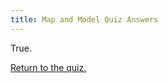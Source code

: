 ```yaml
---
title: Map and Model Quiz Answers
---
```


True.

[Return to the quiz.](/training/iepd-developer/simple-iepd-tutorial/quiz-03)